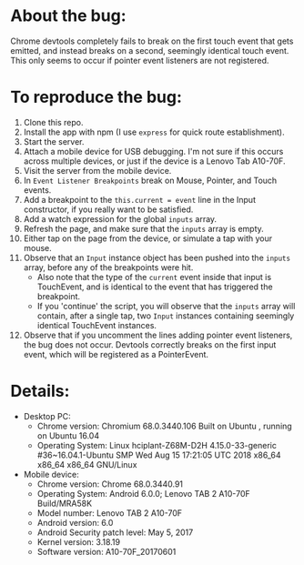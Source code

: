 # About the bug:

Chrome devtools completely fails to break on the first touch event that gets
emitted, and instead breaks on a second, seemingly identical touch event. This
only seems to occur if pointer event listeners are not registered.

# To reproduce the bug:

1. Clone this repo.
2. Install the app with npm (I use `express` for quick route establishment).
3. Start the server.
4. Attach a mobile device for USB debugging. I'm not sure if this occurs across
   multiple devices, or just if the device is a Lenovo Tab A10-70F.
5. Visit the server from the mobile device.
6. In `Event Listener Breakpoints` break on Mouse, Pointer, and Touch events.
7. Add a breakpoint to the `this.current = event` line in the Input constructor,
   if you really want to be satisfied.
8. Add a watch expression for the global `inputs` array.
9. Refresh the page, and make sure that the `inputs` array is empty.
10. Either tap on the page from the device, or simulate a tap with your mouse.
11. Observe that an `Input` instance object has been pushed into the `inputs`
    array, before any of the breakpoints were hit.
    - Also note that the type of the `current` event inside that input is
      TouchEvent, and is identical to the event that has triggered the
      breakpoint.
    - If you 'continue' the script, you will observe that the `inputs` array
      will contain, after a single tap, two `Input` instances containing
      seemingly identical TouchEvent instances.
12. Observe that if you uncomment the lines adding pointer event listeners, the
    bug does not occur. Devtools correctly breaks on the first input event,
    which will be registered as a PointerEvent.

# Details:

* Desktop PC:
  * Chrome version:
      Chromium 68.0.3440.106 Built on Ubuntu , running on Ubuntu 16.04
  * Operating System:
      Linux hciplant-Z68M-D2H 4.15.0-33-generic #36~16.04.1-Ubuntu SMP Wed Aug 15 17:21:05 UTC 2018 x86_64 x86_64 x86_64 GNU/Linux
* Mobile device:
  * Chrome version:
      Chrome 68.0.3440.91
  * Operating System:
      Android 6.0.0; Lenovo TAB 2 A10-70F Build/MRA58K
  * Model number: Lenovo TAB 2 A10-70F
  * Android version: 6.0
  * Android Security patch level: May 5, 2017
  * Kernel version: 3.18.19
  * Software version: A10-70F_20170601

